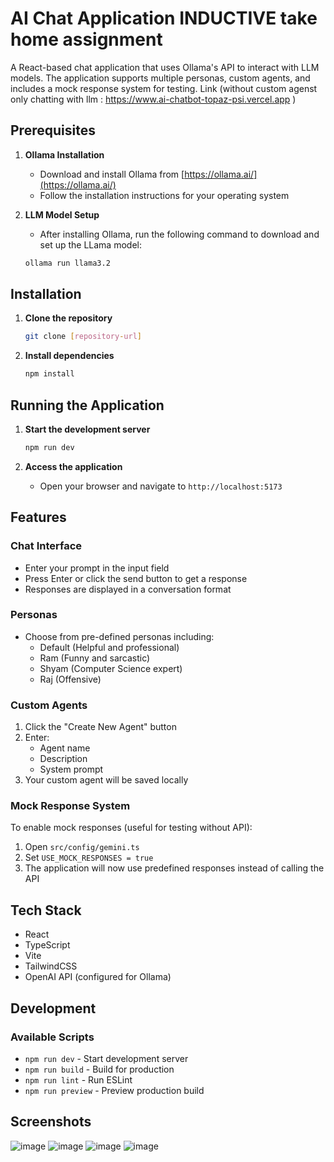 # AI Chat Application INDUCTIVE take home assignment

A React-based chat application that uses Ollama's API to interact with LLM models. The application supports multiple personas, custom agents, and includes a mock response system for testing.
Link (without custom agenst only chatting with llm : https://www.ai-chatbot-topaz-psi.vercel.app )

## Prerequisites

1. **Ollama Installation**
   - Download and install Ollama from [https://ollama.ai/](https://ollama.ai/)
   - Follow the installation instructions for your operating system

2. **LLM Model Setup**
   - After installing Ollama, run the following command to download and set up the LLama model:
   ```bash
   ollama run llama3.2
   ```

## Installation

1. **Clone the repository**
   ```bash
   git clone [repository-url]
   ```

2. **Install dependencies**
   ```bash
   npm install
   ```

## Running the Application

1. **Start the development server**
   ```bash
   npm run dev
   ```

2. **Access the application**
   - Open your browser and navigate to `http://localhost:5173`

## Features

### Chat Interface
- Enter your prompt in the input field
- Press Enter or click the send button to get a response
- Responses are displayed in a conversation format

### Personas
- Choose from pre-defined personas including:
  - Default (Helpful and professional)
  - Ram (Funny and sarcastic)
  - Shyam (Computer Science expert)
  - Raj (Offensive)

### Custom Agents
1. Click the "Create New Agent" button
2. Enter:
   - Agent name
   - Description
   - System prompt
3. Your custom agent will be saved locally

### Mock Response System
To enable mock responses (useful for testing without API):
1. Open `src/config/gemini.ts`
2. Set `USE_MOCK_RESPONSES = true`
3. The application will now use predefined responses instead of calling the API

## Tech Stack
- React
- TypeScript
- Vite
- TailwindCSS
- OpenAI API (configured for Ollama)

## Development

### Available Scripts
- `npm run dev` - Start development server
- `npm run build` - Build for production
- `npm run lint` - Run ESLint
- `npm run preview` - Preview production build

## Screenshots
![image](https://github.com/user-attachments/assets/e1c4d730-9a86-4761-8921-2df2604870cb)
![image](https://github.com/user-attachments/assets/8ad2b50d-3228-4293-9b8f-391a90c98c2b)
![image](https://github.com/user-attachments/assets/c10e45ef-afff-4a3f-8f81-4e7ee7cb0d4c)
![image](https://github.com/user-attachments/assets/4246fd8c-9162-4318-8e2b-0047c45c3ec5)

